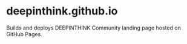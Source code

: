 # deepinthink.github.io
Builds and deploys DEEPINTHINK  Community landing page hosted on GitHub Pages.
